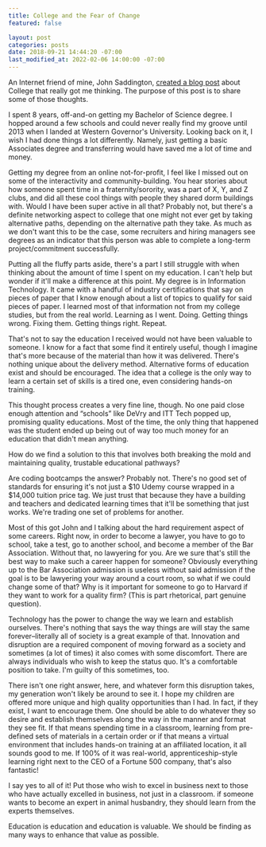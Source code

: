 ```yaml
---
title: College and the Fear of Change
featured: false

layout: post
categories: posts
date: 2018-09-21 14:44:20 -07:00
last_modified_at: 2022-02-06 14:00:00 -07:00
---
```


An Internet friend of mine, John Saddington, [created a blog post](https://john.do/college-losing-combo/) about College that really got me thinking. The purpose of this post is to share some of those thoughts.

I spent 8 years, off-and-on getting my Bachelor of Science degree. I hopped around a few schools and could never really find my groove until 2013 when I landed at Western Governor's University. Looking back on it, I wish I had done things a lot differently. Namely, just getting a basic Associates degree and transferring would have saved me a lot of time and money.

Getting my degree from an online not-for-profit, I feel like I missed out on some of the interactivity and community-building. You hear stories about how someone spent time in a fraternity/sorority, was a part of X, Y, and Z clubs, and did all these cool things with people they shared dorm buildings with. Would I have been super active in all that? Probably not, but there's a definite networking aspect to college that one might not ever get by taking alternative paths, depending on the alternative path they take. As much as we don't want this to be the case, some recruiters and hiring managers see degrees as an indicator that this person was able to complete a long-term project/commitment successfully.

Putting all the fluffy parts aside, there's a part I still struggle with when thinking about the amount of time I spent on my education. I can't help but wonder if it'll make a difference at this point. My degree is in Information Technology. It came with a handful of industry certifications that say on pieces of paper that I know enough about a list of topics to qualify for said pieces of paper. I learned most of that information not from my college studies, but from the real world. Learning as I went. Doing. Getting things wrong. Fixing them. Getting things right. Repeat.

That's not to say the education I received would not have been valuable to someone. I know for a fact that some find it entirely useful, though I imagine that's more because of the material than how it was delivered. There's nothing unique about the delivery method. Alternative forms of education exist and should be encouraged. The idea that a college is the only way to learn a certain set of skills is a tired one, even considering hands-on training.

This thought process creates a very fine line, though. No one paid close enough attention and “schools” like DeVry and ITT Tech popped up, promising quality educations. Most of the time, the only thing that happened was the student ended up being out of way too much money for an education that didn't mean anything.

How do we find a solution to this that involves both breaking the mold and maintaining quality, trustable educational pathways?

Are coding bootcamps the answer? Probably not. There's no good set of standards for ensuring it's not just a $10 Udemy course wrapped in a $14,000 tuition price tag. We just trust that because they have a building and teachers and dedicated learning times that it'll be something that just works. We're trading one set of problems for another.

Most of this got John and I talking about the hard requirement aspect of some careers. Right now, in order to become a lawyer, you have to go to school, take a test, go to another school, and become a member of the Bar Association. Without that, no lawyering for you. Are we sure that's still the best way to make such a career happen for someone? Obviously everything up to the Bar Association admission is useless without said admission if the goal is to be lawyering your way around a court room, so what if we could change some of that? Why is it important for someone to go to Harvard if they want to work for a quality firm? (This is part rhetorical, part genuine question).

Technology has the power to change the way we learn and establish ourselves. There's nothing that says the way things are will stay the same forever–literally all of society is a great example of that. Innovation and disruption are a required component of moving forward as a society and sometimes (a lot of times) it also comes with some discomfort. There are always individuals who wish to keep the status quo. It's a comfortable position to take. I'm guilty of this sometimes, too.

There isn't one right answer, here, and whatever form this disruption takes, my generation won't likely be around to see it. I hope my children are offered more unique and high quality opportunities than I had. In fact, if they exist, I want to encourage them. One should be able to do whatever they so desire and establish themselves along the way in the manner and format they see fit. If that means spending time in a classroom, learning from pre-defined sets of materials in a certain order or if that means a virtual environment that includes hands-on training at an affiliated location, it all sounds good to me. If 100% of it was real-world, apprenticeship-style learning right next to the CEO of a Fortune 500 company, that's also fantastic!

I say yes to all of it! Put those who wish to excel in business next to those who have actually excelled in business, not just in a classroom. if someone wants to become an expert in animal husbandry, they should learn from the experts themselves.

Education is education and education is valuable. We should be finding as many ways to enhance that value as possible.

